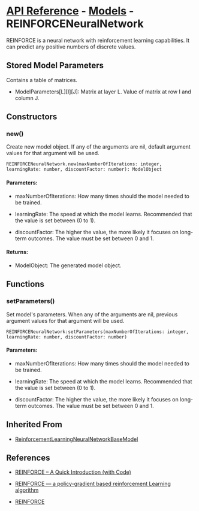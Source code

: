 # [API Reference](../../API.md) - [Models](../Models.md) - REINFORCENeuralNetwork

REINFORCE is a neural network with reinforcement learning capabilities. It can predict any positive numbers of discrete values.

## Stored Model Parameters

Contains a table of matrices.  

* ModelParameters[L][I][J]: Matrix at layer L. Value of matrix at row I and column J.

## Constructors

### new()

Create new model object. If any of the arguments are nil, default argument values for that argument will be used.

```
REINFORCENeuralNetwork.new(maxNumberOfIterations: integer, learningRate: number, discountFactor: number): ModelObject
```

#### Parameters:

* maxNumberOfIterations: How many times should the model needed to be trained.

* learningRate: The speed at which the model learns. Recommended that the value is set between (0 to 1).

* discountFactor: The higher the value, the more likely it focuses on long-term outcomes. The value must be set between 0 and 1.

#### Returns:

* ModelObject: The generated model object.

## Functions

### setParameters()

Set model's parameters. When any of the arguments are nil, previous argument values for that argument will be used.

```
REINFORCENeuralNetwork:setParameters(maxNumberOfIterations: integer, learningRate: number, discountFactor: number)
```

#### Parameters:

* maxNumberOfIterations: How many times should the model needed to be trained.

* learningRate: The speed at which the model learns. Recommended that the value is set between (0 to 1).

* discountFactor: The higher the value, the more likely it focuses on long-term outcomes. The value must be set between 0 and 1.

## Inherited From

* [ReinforcementLearningNeuralNetworkBaseModel](ReinforcementLearningNeuralNetworkBaseModel.md)

## References

* [REINFORCE – A Quick Introduction (with Code)](https://dilithjay.com/blog/reinforce-a-quick-introduction-with-code/)

* [REINFORCE — a policy-gradient based reinforcement Learning algorithm](https://medium.com/intro-to-artificial-intelligence/reinforce-a-policy-gradient-based-reinforcement-learning-algorithm-84bde440c816)

* [REINFORCE](https://paperswithcode.com/method/reinforce)
